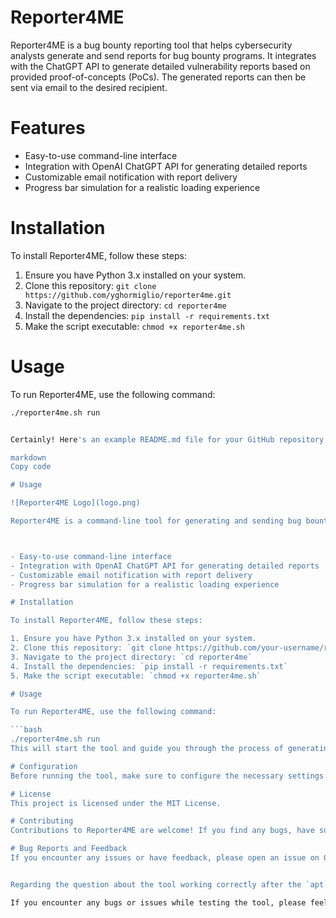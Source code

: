 # Reporter4ME

Reporter4ME is a bug bounty reporting tool that helps cybersecurity analysts generate and send reports for bug bounty programs. It integrates with the ChatGPT API to generate detailed vulnerability reports based on provided proof-of-concepts (PoCs). The generated reports can then be sent via email to the desired recipient.

# Features

- Easy-to-use command-line interface
- Integration with OpenAI ChatGPT API for generating detailed reports
- Customizable email notification with report delivery
- Progress bar simulation for a realistic loading experience

# Installation

To install Reporter4ME, follow these steps:

1. Ensure you have Python 3.x installed on your system.
2. Clone this repository: `git clone https://github.com/yghormiglio/reporter4me.git`
3. Navigate to the project directory: `cd reporter4me`
4. Install the dependencies: `pip install -r requirements.txt`
5. Make the script executable: `chmod +x reporter4me.sh`

# Usage

To run Reporter4ME, use the following command:

```bash
./reporter4me.sh run


Certainly! Here's an example README.md file for your GitHub repository:

markdown
Copy code

# Usage

![Reporter4ME Logo](logo.png)

Reporter4ME is a command-line tool for generating and sending bug bounty reports. It utilizes the OpenAI ChatGPT API to generate detailed reports based on provided proof-of-concept (PoC) examples.



- Easy-to-use command-line interface
- Integration with OpenAI ChatGPT API for generating detailed reports
- Customizable email notification with report delivery
- Progress bar simulation for a realistic loading experience

# Installation

To install Reporter4ME, follow these steps:

1. Ensure you have Python 3.x installed on your system.
2. Clone this repository: `git clone https://github.com/your-username/reporter4me.git`
3. Navigate to the project directory: `cd reporter4me`
4. Install the dependencies: `pip install -r requirements.txt`
5. Make the script executable: `chmod +x reporter4me.sh`

# Usage

To run Reporter4ME, use the following command:

```bash
./reporter4me.sh run
This will start the tool and guide you through the process of generating and sending bug bounty reports.

# Configuration
Before running the tool, make sure to configure the necessary settings in the config.json file. Open the file and provide your ChatGPT API key, email details, and other required information.

# License
This project is licensed under the MIT License.

# Contributing
Contributions to Reporter4ME are welcome! If you find any bugs, have suggestions, or would like to contribute new features, please open an issue or submit a pull request.

# Bug Reports and Feedback
If you encounter any issues or have feedback, please open an issue on GitHub.


Regarding the question about the tool working correctly after the `apt install` and using a domain to download it from Git, it should work as expected. The installation process outlined in the README assumes that the necessary dependencies are installed, and the tool should run without any issues. However, it's always a good idea to thoroughly test the tool on your specific environment to ensure everything works as intended.

If you encounter any bugs or issues while testing the tool, please feel free to ask for assistance, and I'll be happy to help you resolve them.

